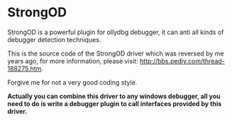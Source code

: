 # StrongOD

StrongOD is a powerful plugin for ollydbg debugger, it can anti all kinds of debugger detection techniques.

This is the source code of the StrongOD driver which was reversed by me years ago, for more information, please visit: http://bbs.pediy.com/thread-188275.htm.

Forgive me for not a very good coding style.

**Actually you can combine this driver to any windows debugger, all you need to do is write a debugger plugin to call interfaces provided by this driver.**
